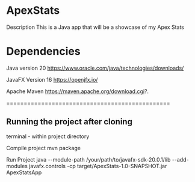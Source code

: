 # ApexStats
Description 
This is a Java app that will be a showcase of my Apex Stats 

Dependencies 
===============================================================
Java version 20 
https://www.oracle.com/java/technologies/downloads/

JavaFX Version 16 
https://openjfx.io/

Apache Maven
https://maven.apache.org/download.cgi?.

===============================================

Running the project after cloning 
-------------------------------------------------------------
terminal - within project directory 

Compile project 
mvn package 

Run Project 
java --module-path /your/path/to/javafx-sdk-20.0.1/lib --add-modules javafx.controls -cp target/ApexStats-1.0-SNAPSHOT.jar ApexStatsApp





